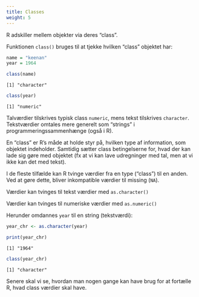 ```yaml
---
title: Classes
weight: 5
---
```

R adskiller mellem objekter via deres “class”.

Funktionen `class()` bruges til at tjekke hvilken “class” objektet har:

``` r
name = "keenan"
year = 1964
```

``` r
class(name)
```

    [1] "character"

``` r
class(year)
```

    [1] "numeric"

Talværdier tilskrives typisk class `numeric`, mens tekst tilskrives
`character`. Tekstværdier omtales mere generelt som “strings” i
programmeringssammenhænge (også i R).

En “class” er R’s måde at holde styr på, hvilken type af information,
som objektet indeholder. Samtidig sætter class betingelserne for, hvad
der kan lade sig gøre med objektet (fx at vi kan lave udregninger med
tal, men at vi ikke kan det med tekst).

I de fleste tilfælde kan R tvinge værdier fra en type (“class”) til en
anden. Ved at gøre dette, bliver inkompatible værdier til missing
(`NA`).

Værdier kan tvinges til tekst værdier med `as.character()`

Værdier kan tvinges til numeriske værdier med `as.numeric()`

Herunder omdannes `year` til en string (tekstværdi):

``` r
year_chr <- as.character(year)

print(year_chr)
```

    [1] "1964"

``` r
class(year_chr)
```

    [1] "character"

Senere skal vi se, hvordan man nogen gange kan have brug for at fortælle
R, hvad class værdier skal have.
